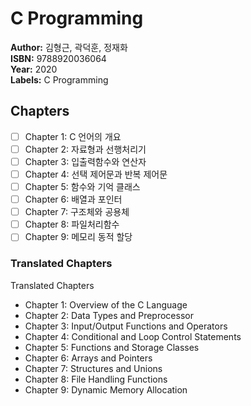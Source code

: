 # C Programming

**Author:** 김형근, 곽덕훈, 정재화 <br/>
**ISBN:** 9788920036064 <br/>
**Year:** 2020 <br/>
**Labels:** C Programming

## Chapters
- [ ] Chapter 1: C 언어의 개요
- [ ] Chapter 2: 자료형과 선행처리기
- [ ] Chapter 3: 입출력함수와 연산자
- [ ] Chapter 4: 선택 제어문과 반복 제어문
- [ ] Chapter 5: 함수와 기억 클래스
- [ ] Chapter 6: 배열과 포인터
- [ ] Chapter 7: 구조체와 공용체
- [ ] Chapter 8: 파일처리함수
- [ ] Chapter 9: 메모리 동적 할당

### Translated Chapters
Translated Chapters
- Chapter 1: Overview of the C Language
- Chapter 2: Data Types and Preprocessor
- Chapter 3: Input/Output Functions and Operators
- Chapter 4: Conditional and Loop Control Statements
- Chapter 5: Functions and Storage Classes
- Chapter 6: Arrays and Pointers
- Chapter 7: Structures and Unions
- Chapter 8: File Handling Functions
- Chapter 9: Dynamic Memory Allocation

